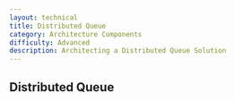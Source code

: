 ```yaml
---
layout: technical
title: Distributed Queue
category: Architecture Components
difficulty: Advanced
description: Architecting a Distributed Queue Solution
---
```


## Distributed Queue